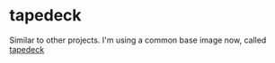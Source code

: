 # tapedeck

Similar to other projects. I'm using a common base image now, called [tapedeck](https://github.com/jzucker2/tapedeck)

